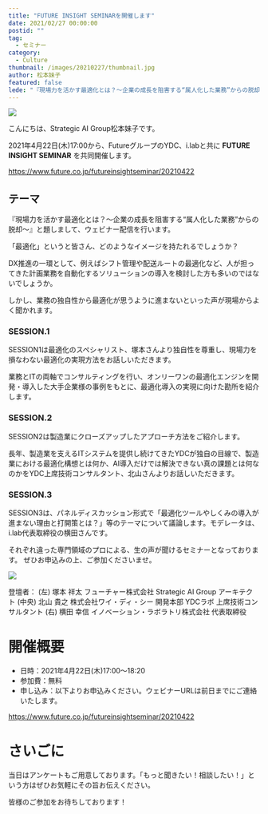 ```yaml
---
title: "FUTURE INSIGHT SEMINARを開催します"
date: 2021/02/27 00:00:00
postid: ""
tag:
  - セミナー
category:
  - Culture
thumbnail: /images/20210227/thumbnail.jpg
author: 松本妹子
featured: false
lede: "『現場力を活かす最適化とは？～企業の成長を阻害する“属人化した業務”からの脱却～』と題しまして、ウェビナー配信を行います。「最適化」というと皆さん、どのようなイメージを持たれるでしょうか？DX推進の一環として.."
---
```


<img src="/images/20210227/top.png" loading="lazy">

こんにちは、Strategic AI Group松本妹子です。

2021年4月22日(木)17:00から、FutureグループのYDC、i.labと共に **FUTURE INSIGHT SEMINAR** を共同開催します。


https://www.future.co.jp/futureinsightseminar/20210422

## テーマ

『現場力を活かす最適化とは？～企業の成長を阻害する“属人化した業務”からの脱却～』と題しまして、ウェビナー配信を行います。


「最適化」というと皆さん、どのようなイメージを持たれるでしょうか？

DX推進の一環として、例えばシフト管理や配送ルートの最適化など、人が担ってきた計画業務を自動化するソリューションの導入を検討した方も多いのではないでしょうか。

しかし、業務の独自性から最適化が思うように進まないといった声が現場からよく聞かれます。


### SESSION.1

SESSION1は最適化のスペシャリスト、塚本さんより独自性を尊重し、現場力を損なわない最適化の実現方法をお話しいただきます。

業務とITの両軸でコンサルティングを行い、オンリーワンの最適化エンジンを開発・導入した大手企業様の事例をもとに、最適化導入の実現に向けた勘所を紹介します。


### SESSION.2

SESSION2は製造業にクローズアップしたアプローチ方法をご紹介します。

長年、製造業を支えるITシステムを提供し続けてきたYDCが独自の目線で、製造業における最適化構想とは何か、AI導入だけでは解決できない真の課題とは何なのかをYDC上席技術コンサルタント、北山さんよりお話しいただきます。

### SESSION.3

SESSION3は、パネルディスカッション形式で「最適化ツールやしくみの導入が進まない理由と打開策とは？」等のテーマについて議論します。モデレータは、i.lab代表取締役の横田さんです。

それぞれ違った専門領域のプロによる、生の声が聞けるセミナーとなっております。
ぜひお申込みの上、ご参加くださいませ。

<img src="/images/20210227/登壇者.jpg" class="img-middle-size" loading="lazy">

登壇者：
(左)  塚本 祥太  フューチャー株式会社 Strategic AI Group アーキテクト
(中央) 北山 貴之 株式会社ワイ・ディ・シー 開発本部 YDCラボ 上席技術コンサルタント
(右)  横田 幸信 イノベーション・ラボラトリ株式会社 代表取締役


# 開催概要

* 日時：2021年4月22日(木)17:00～18:20
* 参加費：無料
* 申し込み：以下よりお申込みください。ウェビナーURLは前日までにご連絡いたします。

https://www.future.co.jp/futureinsightseminar/20210422


# さいごに

当日はアンケートもご用意しております。「もっと聞きたい！相談したい！」という方はぜひお気軽にその旨お伝えください。

皆様のご参加をお待ちしております！
